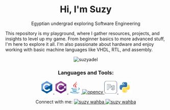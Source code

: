 <h1 align="center">Hi, I'm Suzy</h1>
<p align="center">Egyptian undergrad exploring Software Engineering</p>

<p align="left">This repository is my playground, where I gather resources, projects, and insights to level up my game. From beginner basics to more advanced stuff, I'm here to explore it all. I'm also passionate about hardware and enjoy working with basic machine languages like VHDL, RTL, and assembly.</p>

<p align="center"><img src="https://github-readme-streak-stats.herokuapp.com/?user=suzyadel&" alt="suzyadel" /></p>

<h3 align="center">Languages and Tools:</h3>
<p align="center">
  <a href="https://www.cprogramming.com/" target="_blank" rel="noreferrer">
    <img src="https://raw.githubusercontent.com/devicons/devicon/master/icons/c/c-original.svg" alt="c" width="40" height="40"/>
  </a>
  <a href="https://www.w3schools.com/cs/" target="_blank" rel="noreferrer">
    <img src="https://raw.githubusercontent.com/devicons/devicon/master/icons/csharp/csharp-original.svg" alt="csharp" width="40" height="40"/>
  </a>
  <a href="https://www.java.com" target="_blank" rel="noreferrer">
    <img src="https://raw.githubusercontent.com/devicons/devicon/master/icons/java/java-original.svg" alt="java" width="40" height="40"/>
  </a>
  <a href="https://opencv.org/" target="_blank" rel="noreferrer">
    <img src="https://www.vectorlogo.zone/logos/opencv/opencv-icon.svg" alt="opencv" width="40" height="40"/>
  </a>
  <a href="https://www.photoshop.com/en" target="_blank" rel="noreferrer">
    <img src="https://raw.githubusercontent.com/devicons/devicon/master/icons/photoshop/photoshop-line.svg" alt="photoshop" width="40" height="40"/>
  </a>
  <a href="https://www.python.org" target="_blank" rel="noreferrer">
    <img src="https://raw.githubusercontent.com/devicons/devicon/master/icons/python/python-original.svg" alt="python" width="40" height="40"/>
  </a>
</p>

<p align="center">
  Connect with me:
  <a href="https://www.linkedin.com/in/suzy-wahba/?utm_source=share&utm_campaign=share_via&utm_content=profile&utm_medium=ios_app" target="blank">
    <img src="https://raw.githubusercontent.com/rahuldkjain/github-profile-readme-generator/master/src/images/icons/Social/linked-in-alt.svg" alt="suzy wahba" height="30" width="40" />
  </a>
  <a href="mailto:suzyadel37@gmail.com" target="blank">
    <img src="https://upload.wikimedia.org/wikipedia/commons/7/7e/Gmail_icon_%282020%29.svg" alt="suzy wahba" height="30" width="40" />
  </a>
</p>
